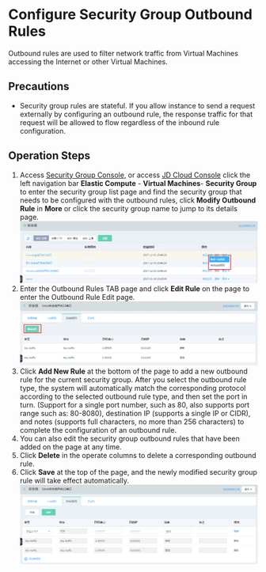 # Configure Security Group Outbound Rules
Outbound rules are used to filter network traffic from Virtual Machines accessing the Internet or other Virtual Machines.

## Precautions
* Security group rules are stateful. If you allow instance to send a request externally by configuring an outbound rule, the response traffic for that request will be allowed to flow regardless of the inbound rule configuration.
## Operation Steps
1. Access [Security Group Console](https://cns-console.jdcloud.com/host/netSecurity/list), or access [JD Cloud Console](https://console.jdcloud.com/overview) click the left navigation bar **Elastic Compute** - **Virtual Machines**- **Security Group** to enter the security group list page and find the security group that needs to be configured with the outbound rules, click **Modify Outbound Rule** in **More** or click the security group name to jump to its details page.
![](../../../../../image/vm/Operation-Guide-SG-outbound1.png)
2. Enter the Outbound Rules TAB page and click **Edit Rule** on the page to enter the Outbound Rule Edit page.
![](../../../../../image/vm/Operation-Guide-SG-outbound2.png)
3. Click **Add New Rule** at the bottom of the page to add a new outbound rule for the current security group. After you select the outbound rule type, the system will automatically match the corresponding protocol according to the selected outbound rule type, and then set the port in turn. (Support for a single port number, such as 80, also supports port range such as: 80-8080), destination IP (supports a single IP or CIDR), and notes (supports full characters, no more than 256 characters) to complete the configuration of an outbound rule.
4. You can also edit the security group outbound rules that have been added on the page at any time.
5. Click **Delete** in the operate columns to delete a corresponding outbound rule.
6. Click **Save** at the top of the page, and the newly modified security group rule will take effect automatically.
![](../../../../../image/vm/Operation-Guide-SG-outbound3.png)


  [1]: ./images/Operation-Guide-SG-outbound1.png "Operation-Guide-SG-outbound1.png"
  [2]: ./images/Operation-Guide-SG-outbound1.png "Operation-Guide-SG-outbound1.png"
  [3]: ./images/Operation-Guide-SG-outbound1.png "Operation-Guide-SG-outbound1.png"
  [4]: ./images/Operation-Guide-SG-outbound2.png "Operation-Guide-SG-outbound2.png"
  [5]: ./images/Operation-Guide-SG-outbound3.png "Operation-Guide-SG-outbound3.png"